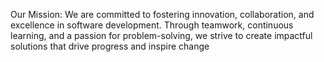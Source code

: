 Our Mission:
We are committed to fostering innovation, collaboration, and excellence in software development. Through teamwork, continuous learning, and a passion for problem-solving, we strive to create impactful solutions that drive progress and inspire change
